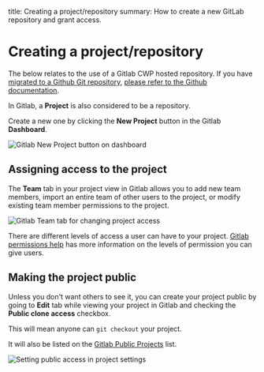 title: Creating a project/repository
summary: How to create a new GitLab repository and grant access.

# Creating a project/repository

The below relates to the use of a Gitlab CWP hosted repository. If you have [migrated to a Github Git repository](/working_with_projects/setting_up_your_project/#making-your-first-project-commit-2), [please refer to the Github documentation](https://help.github.com/).

In Gitlab, a **Project** is also considered to be a repository.

Create a new one by clicking the **New Project** button in the Gitlab **Dashboard**.

![Gitlab New Project button on dashboard](/_images/gitlab-new-project.jpg)

## Assigning access to the project

The **Team** tab in your project view in Gitlab allows you to add new team members, import an entire team of other
users to the project, or modify existing team member permissions to the project.

![Gitlab Team tab for changing project access](/_images/gitlab-team-access.jpg)

There are different levels of access a user can have to your project.
[Gitlab permissions help](https://gitlab.cwp.govt.nz/help/permissions/permissions.md) has more information on the levels of permission
you can give users.

## Making the project public

Unless you don't want others to see it, you can create your project public by going to **Edit** tab while
viewing your project in Gitlab and checking the **Public clone access** checkbox.

This will mean anyone can `git checkout` your project.

It will also be listed on the [Gitlab Public Projects](http://gitlab.cwp.govt.nz/public) list.

![Setting public access in project settings](/_images/gitlab-public-project-setting.jpg)
